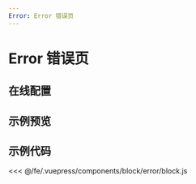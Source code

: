 ```yaml
---
Error: Error 错误页
---
```

# Error 错误页

## 在线配置
<ClientOnly>
<ams-config name="error" type="block"/>
</ClientOnly>

## 示例预览
<ClientOnly>
<block-error-demo />
</ClientOnly>

## 示例代码
<<< @/fe/.vuepress/components/block/error/block.js
